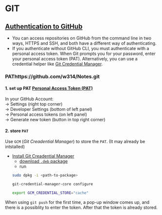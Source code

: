 # GIT

## [Authentication to GitHub](https://docs.github.com/en/authentication/keeping-your-account-and-data-secure/about-authentication-to-github)

- You can access repositories on GitHub from the command line in two ways, HTTPS and SSH, and both have a different way of authenticating. 
- If you authenticate without GitHub CLI, you must authenticate with a personal access token. When Git prompts you for your password, enter your personal access token (PAT). Alternatively, you can use a credential helper like [Git Credential Manager](https://github.com/GitCredentialManager/git-credential-manager/blob/main/README.md).

### PAThttps://github.com/w314/Notes.git

#### 1. set up PAT [Personal Access Token (PAT)](https://docs.github.com/en/authentication/keeping-your-account-and-data-secure/creating-a-personal-access-token)
In your GitHub Account: <br>-> 
 Settings (right top corner) <br>-> Developer Settings (bottom of left panel) <br>-> Personal access tokens (on left panel) <br>-> Generate new token (button in top right corner)  
#### 2. store `PAT`
Use `GCM` (*Git Creadential Manager*) to store the `PAT`. (It may already be intstalled)
- [Install Git Creadential 
Manager](https://github.com/GitCredentialManager/git-credential-manager#linux-install-instructions)
    - [download `.deb` package](https://github.com/GitCredentialManager/git-credential-manager/releases/tag/v2.0.785)
    - run
    ```bash
    sudo dpkg -i <path-to-package>
    ```
    ```bash
    git-credential-manager-core configure
    ```
    ```bash
    export GCM_CREDENTIAL_STORE="cache"
    ```

When using `git push` for the first time, a pop-up window comes up, and there is a possiblity to enter the token. After that the token is already stored.

